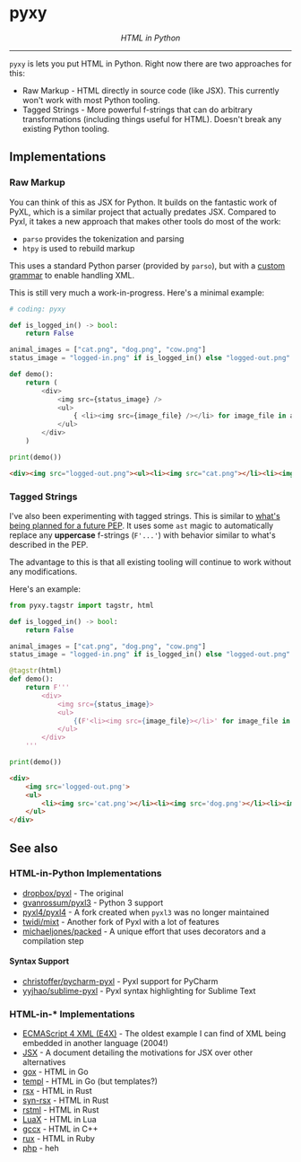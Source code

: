 # pyxy

<p align="center">
    <em>
        HTML in Python
    </em>
</p>
<hr>

`pyxy` is lets you put HTML in Python. Right now there are two approaches for this:

* Raw Markup - HTML directly in source code (like JSX). This currently won't work with most Python tooling.
* Tagged Strings - More powerful f-strings that can do arbitrary transformations (including things useful for HTML). Doesn't break any existing Python tooling.

## Implementations

### Raw Markup

You can think of this as JSX for Python. It builds on the fantastic work of PyXL, which is a similar project that actually predates JSX. Compared to Pyxl, it takes a new approach that makes other tools do most of the work:

* `parso` provides the tokenization and parsing
* `htpy` is used to rebuild markup

This uses a standard Python parser (provided by `parso`), but with a [custom grammar](https://github.com/pyxy-org/pyxy/blob/5494493ffc105f1cc8103b58ea56fda3d89fc4fe/pyxy/grammar/pyxy312.txt#L171-L193) to enable handling XML.

This is still very much a work-in-progress. Here's a minimal example:

```python
# coding: pyxy

def is_logged_in() -> bool:
    return False

animal_images = ["cat.png", "dog.png", "cow.png"]
status_image = "logged-in.png" if is_logged_in() else "logged-out.png"

def demo():
    return (
        <div>
            <img src={status_image} />
            <ul>
                { <li><img src={image_file} /></li> for image_file in animal_images }
            </ul>
        </div>
    )

print(demo())
```

```html
<div><img src="logged-out.png"><ul><li><img src="cat.png"></li><li><img src="dog.png"></li><li><img src="cow.png"></li></ul></div>
```

### Tagged Strings

I've also been experimenting with tagged strings. This is similar to [what's being planned for a future PEP](https://github.com/jimbaker/tagstr/blob/main/pep.rst).
It uses some `ast` magic to automatically replace any **uppercase** f-strings (`F'...'`) with behavior similar to what's described in the PEP.

The advantage to this is that all existing tooling will continue to work without any modifications.

Here's an example:

```python
from pyxy.tagstr import tagstr, html

def is_logged_in() -> bool:
    return False

animal_images = ["cat.png", "dog.png", "cow.png"]
status_image = "logged-in.png" if is_logged_in() else "logged-out.png"

@tagstr(html)
def demo():
    return F'''
        <div>
            <img src={status_image}>
            <ul>
                {(F'<li><img src={image_file}></li>' for image_file in animal_images)}
            </ul>
        </div>
    '''

print(demo())
```

```html
<div>
    <img src='logged-out.png'>
    <ul>
        <li><img src='cat.png'></li><li><img src='dog.png'></li><li><img src='cow.png'></li>
    </ul>
</div>
```

## See also

### HTML-in-Python Implementations
* [dropbox/pyxl](https://github.com/dropbox/pyxl) - The original
* [gvanrossum/pyxl3](https://github.com/gvanrossum/pyxl3) - Python 3 support
* [pyxl4/pyxl4](https://github.com/pyxl4/pyxl4) - A fork created when `pyxl3` was no longer maintained
* [twidi/mixt](https://github.com/twidi/mixt) - Another fork of Pyxl with a lot of features
* [michaeljones/packed](https://github.com/michaeljones/packed) - A unique effort that uses decorators and a compilation step

#### Syntax Support 
* [christoffer/pycharm-pyxl](https://github.com/christoffer/pycharm-pyxl) - Pyxl support for PyCharm
* [yyjhao/sublime-pyxl](https://github.com/yyjhao/sublime-pyxl) - Pyxl syntax highlighting for Sublime Text

### HTML-in-* Implementations
* [ECMAScript 4 XML (E4X)](https://en.wikipedia.org/wiki/ECMAScript_for_XML) - The oldest example I can find of XML being embedded in another language (2004!)
* [JSX](https://facebook.github.io/jsx/) - A document detailing the motivations for JSX over other alternatives
* [gox](https://github.com/8byt/gox) - HTML in Go
* [templ](https://github.com/a-h/templ) - HTML in Go (but templates?)
* [rsx](https://github.com/victorporof/rsx) - HTML in Rust
* [syn-rsx](https://github.com/stoically/syn-rsx) - HTML in Rust
* [rstml](https://github.com/rs-tml/rstml) - HTML in Rust
* [LuaX](https://bvisness.me/luax/) - HTML in Lua
* [gccx](https://github.com/mbasso/gccx) - HTML in C++
* [rux](https://github.com/camertron/rux) - HTML in Ruby
* [php](https://www.php.net/) - heh
